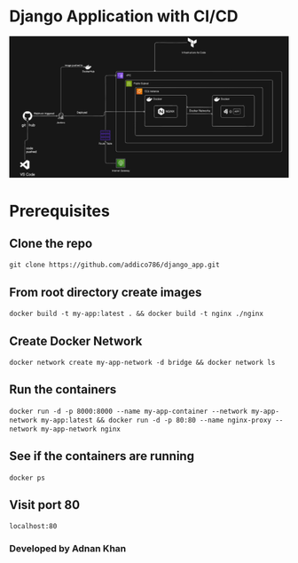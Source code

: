 # Django Application with CI/CD 

![Design](/static/design.png)

# Prerequisites

## Clone the repo
```
git clone https://github.com/addico786/django_app.git
```

## From root directory create images
```
docker build -t my-app:latest . && docker build -t nginx ./nginx
```
## Create Docker Network
```
docker network create my-app-network -d bridge && docker network ls
```

## Run the containers 
```
docker run -d -p 8000:8000 --name my-app-container --network my-app-network my-app:latest && docker run -d -p 80:80 --name nginx-proxy --network my-app-network nginx
```
## See if the containers are running
```
docker ps
```
## Visit port 80
```
localhost:80
```

### Developed by Adnan Khan
